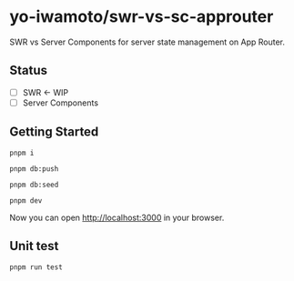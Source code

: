# yo-iwamoto/swr-vs-sc-approuter

SWR vs Server Components for server state management on App Router.

## Status

- [ ] SWR ← WIP
- [ ] Server Components

## Getting Started

```shell
pnpm i

pnpm db:push

pnpm db:seed

pnpm dev
```

Now you can open [http://localhost:3000](http://localhost:3000) in your browser.

## Unit test

```shell
pnpm run test
```
